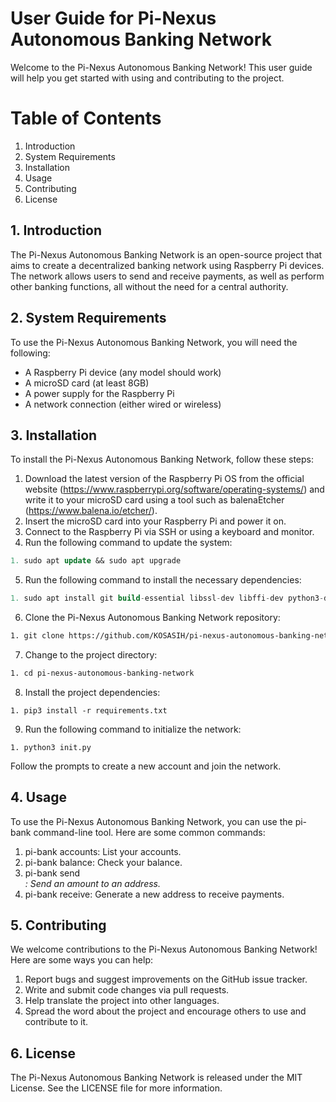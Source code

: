 # User Guide for Pi-Nexus Autonomous Banking Network 

Welcome to the Pi-Nexus Autonomous Banking Network! This user guide will help you get started with using and contributing to the project.

# Table of Contents

1. Introduction
2. System Requirements
3. Installation
4. Usage
5. Contributing
6. License

## 1. Introduction

The Pi-Nexus Autonomous Banking Network is an open-source project that aims to create a decentralized banking network using Raspberry Pi devices. The network allows users to send and receive payments, as well as perform other banking functions, all without the need for a central authority.

## 2. System Requirements

To use the Pi-Nexus Autonomous Banking Network, you will need the following:

- A Raspberry Pi device (any model should work)
- A microSD card (at least 8GB)
- A power supply for the Raspberry Pi
- A network connection (either wired or wireless)

## 3. Installation

To install the Pi-Nexus Autonomous Banking Network, follow these steps:

1. Download the latest version of the Raspberry Pi OS from the official website (https://www.raspberrypi.org/software/operating-systems/) and write it to your microSD card using a tool such as balenaEtcher (https://www.balena.io/etcher/).
2. Insert the microSD card into your Raspberry Pi and power it on.
3. Connect to the Raspberry Pi via SSH or using a keyboard and monitor.
4. Run the following command to update the system:

```sql
1. sudo apt update && sudo apt upgrade
```

5. Run the following command to install the necessary dependencies:

```sql
1. sudo apt install git build-essential libssl-dev libffi-dev python3-dev python3-pip
```

6. Clone the Pi-Nexus Autonomous Banking Network repository:

```bash
1. git clone https://github.com/KOSASIH/pi-nexus-autonomous-banking-network.git
```

7. Change to the project directory:

```bash
1. cd pi-nexus-autonomous-banking-network
```

8. Install the project dependencies:

```
1. pip3 install -r requirements.txt
```

9. Run the following command to initialize the network:

```
1. python3 init.py
```

Follow the prompts to create a new account and join the network.

## 4. Usage

To use the Pi-Nexus Autonomous Banking Network, you can use the pi-bank command-line tool. Here are some common commands:

1. pi-bank accounts: List your accounts.
2. pi-bank balance: Check your balance.
3. pi-bank send <amount> <address>: Send an amount to an address.
4. pi-bank receive: Generate a new address to receive payments.

## 5. Contributing

We welcome contributions to the Pi-Nexus Autonomous Banking Network! Here are some ways you can help:

1. Report bugs and suggest improvements on the GitHub issue tracker.
2. Write and submit code changes via pull requests.
3. Help translate the project into other languages.
4. Spread the word about the project and encourage others to use and contribute to it.

## 6. License

The Pi-Nexus Autonomous Banking Network is released under the MIT License. See the LICENSE file for more information.

